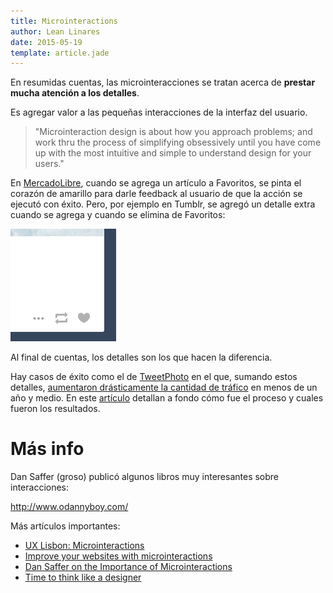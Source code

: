 ```yaml
---
title: Microinteractions
author: Lean Linares
date: 2015-05-19
template: article.jade
---
```


En resumidas cuentas, las microinteracciones se tratan acerca de **prestar mucha atención a los detalles**.

Es agregar valor a las pequeñas interacciones de la interfaz del usuario.

> "Microinteraction design is about how you approach problems; and work thru the process of simplifying obsessively until you have come up with the most intuitive and simple to understand design for your users."

En [MercadoLibre](http://www.mercadolibre.com/), cuando se agrega un artículo a Favoritos, se pinta el corazón de amarillo para darle feedback al usuario de que la acción se ejecutó con éxito. Pero, por ejemplo en Tumblr, se agregó un detalle extra cuando se agrega y cuando se elimina de Favoritos:

![Favoritos en Tumblr](fav.gif)

Al final de cuentas, los detalles son los que hacen la diferencia.

Hay casos de éxito como el de [TweetPhoto](http://tweetphoto.com) en el que, sumando estos detalles, [aumentaron drásticamente la cantidad de tráfico](http://www.dtelepathy.com/blog/business/how-microinteractions-grew-our-traffic-to-over-42-million-monthly-visitors-in-under-18-months) en menos de un año y medio. En este [artículo](http://www.dtelepathy.com/blog/business/how-microinteractions-grew-our-traffic-to-over-42-million-monthly-visitors-in-under-18-months) detallan a fondo cómo fue el proceso y cuales fueron los resultados.

# Más info

Dan Saffer (groso) publicó algunos libros muy interesantes sobre interacciones:

http://www.odannyboy.com/

Más artículos importantes:

- [UX Lisbon: Microinteractions](http://www.lukew.com/ff/entry.asp?1726)
- [Improve your websites with microinteractions](http://www.creativebloq.com/web-design/improve-your-site-microinteractions-10134906)
- [Dan Saffer on the Importance of Microinteractions](http://www.dtelepathy.com/blog/design/dan-saffer-on-the-importance-of-microinteractions)
- [Time to think
like a designer](http://smartdesignworldwide.com/thinking/digital-experiences/microinteractions-chap4-feedback/)
